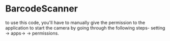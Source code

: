 # BarcodeScanner

to use this code, you'll have to manually give the permission to the application to start the camera by going through the following steps-
setting -> apps-> <your application> -> permissions. 
